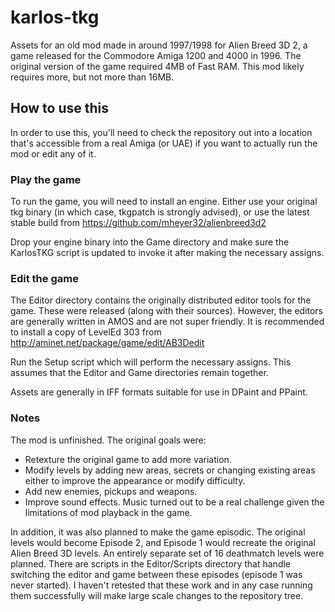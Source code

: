 # karlos-tkg
Assets for an old mod made in around 1997/1998 for Alien Breed 3D 2, a game released for the Commodore Amiga 1200 and 4000 in 1996. The original version of the game required 4MB of Fast RAM. This mod likely requires more, but not more than 16MB.

## How to use this
In order to use this, you'll need to check the repository out into a location that's accessible from a real Amiga (or UAE) if you want to actually run the mod or edit any of it.

### Play the game
To run the game, you will need to install an engine. Either use your original tkg binary (in which case, tkgpatch is strongly advised), or use the latest stable build from https://github.com/mheyer32/alienbreed3d2

Drop your engine binary into the Game directory and make sure the KarlosTKG script is updated to invoke it after making the necessary assigns.

### Edit the game
The Editor directory contains the originally distributed editor tools for the game. These were released (along with their sources). However, the editors are generally written in AMOS and are not super friendly. It is recommended to install a copy of LevelEd 303 from http://aminet.net/package/game/edit/AB3Dedit

Run the Setup script which will perform the necessary assigns. This assumes that the Editor and Game directories remain together.

Assets are generally in IFF formats suitable for use in DPaint and PPaint. 

### Notes
The mod is unfinished. The original goals were:
- Retexture the original game to add more variation.
- Modify levels by adding new areas, secrets or changing existing areas either to improve the appearance or modify difficulty.
- Add new enemies, pickups and weapons.
- Improve sound effects. Music turned out to be a real challenge given the limitations of mod playback in the game.

In addition, it was also planned to make the game episodic. The original levels would become Episode 2, and Episode 1 would recreate the original Alien Breed 3D levels.
An entirely separate set of 16 deathmatch levels were planned. There are scripts in the Editor/Scripts directory that handle switching the editor and game between these episodes (episode 1 was never started). I haven't retested that these work and in any case running them successfully will make large scale changes to the repository tree.
